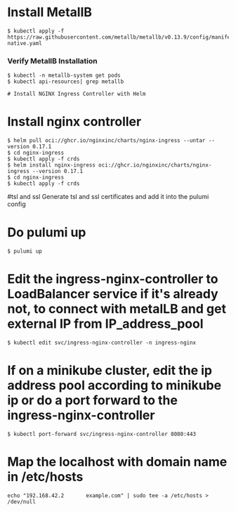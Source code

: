 # Install MetallB
```
$ kubectl apply -f https://raw.githubusercontent.com/metallb/metallb/v0.13.9/config/manifests/metallb-native.yaml
```

### Verify MetallB Installation
```
$ kubectl -n metallb-system get pods
$ kubectl api-resources| grep metallb

# Install NGINX Ingress Controller with Helm
```

# Install nginx controller
```
$ helm pull oci://ghcr.io/nginxinc/charts/nginx-ingress --untar --version 0.17.1
$ cd nginx-ingress
$ kubectl apply -f crds
$ helm install nginx-ingress oci://ghcr.io/nginxinc/charts/nginx-ingress --version 0.17.1
$ cd nginx-ingress
$ kubectl apply -f crds
```


#tsl and ssl
Generate tsl and ssl certificates and add it into the pulumi config




# Do pulumi up

```
$ pulumi up
```

# Edit the ingress-nginx-controller to LoadBalancer service if it's already not, to connect with metalLB and get external IP from IP_address_pool
```
$ kubectl edit svc/ingress-nginx-controller -n ingress-nginx
```

# If on a minikube cluster, edit the ip address pool according to minikube ip or do a port forward to the ingress-nginx-controller
```
$ kubectl port-forward svc/ingress-nginx-controller 8080:443
```

# Map the localhost with domain name in /etc/hosts
```
echo "192.168.42.2       example.com" | sudo tee -a /etc/hosts > /dev/null
```

